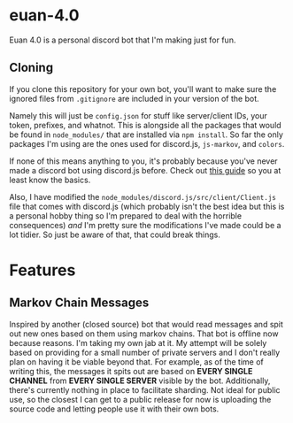 # euan-4.0
Euan 4.0 is a personal discord bot that I'm making just for fun.

## Cloning
If you clone this repository for your own bot, you'll want to make sure the ignored files from `.gitignore` are included in your version of the bot. 

Namely this will just be `config.json` for stuff like server/client IDs, your token, prefixes, and whatnot. This is alongside all the packages that would be found in `node_modules/` that are installed via `npm install`. So far the only packages I'm using are the ones used for discord.js, `js-markov`, and `colors`.

If none of this means anything to you, it's probably because you've never made a discord bot using discord.js before. Check out [this guide](https://discordjs.guide/#before-you-begin) so you at least know the basics.

Also, I have modified the `node_modules/discord.js/src/client/Client.js` file that comes with discord.js (which probably isn't the best idea but this is a personal hobby thing so I'm prepared to deal with the horrible consequences) *and* I'm pretty sure the modifications I've made could be a lot tidier. So just be aware of that, that could break things.

# Features
## Markov Chain Messages
Inspired by another (closed source) bot that would read messages and spit out new ones based on them using markov chains. That bot is offline now because reasons. I'm taking my own jab at it. My attempt will be solely based on providing for a small number of private servers and I don't really plan on having it be viable beyond that. For example, as of the time of writing this, the messages it spits out are based on **EVERY SINGLE CHANNEL** from **EVERY SINGLE SERVER** visible by the bot. Additionally, there's currently nothing in place to facilitate sharding. Not ideal for public use, so the closest I can get to a public release for now is uploading the source code and letting people use it with their own bots.
